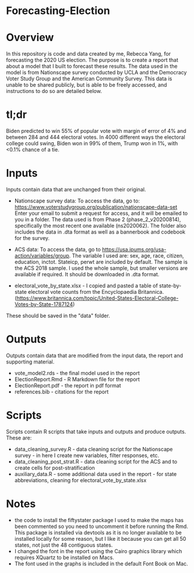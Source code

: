 # Forecasting-Election

# Overview

In this repository is code and data created by me, Rebecca Yang, for forecasting the 2020 US election. 
The purpose is to create a report that about a model that I built to forecast these results. The data used in the model is from Nationscape survey conducted by UCLA and the Democracy Voter Study Group and the American Community Survey. This data is unable to be shared publicly, but is able to be freely accessed, and instructions to do so are detailed below. 

# tl;dr

Biden predicted to win 55% of popular vote with margin of error of 4% and between 284 and 444 electoral votes. In 4000 different ways the electoral college could swing, Biden won in 99% of them, Trump won in 1%, with <0.1% chance of a tie. 

# Inputs 

Inputs contain data that are unchanged from their original. 

- Nationscape survey data: To access the data, go to: https://www.voterstudygroup.org/publication/nationscape-data-set
Enter your email to submit a request for access, and it will be emailed to you in a folder. The data used is from Phase 2 (phase_2_v20200814), specifically the most recent one available (ns2020062). The folder also includes the data in .dta format as well as a bannerbook and codebook for the survey. 

- ACS data: To access the data, go to https://usa.ipums.org/usa-action/variables/group.
The variable I used are: sex, age, race, citizen, education, inctot. Stateicp, perwt are included by default.
The sample is the ACS 2018 sample. I used the whole sample, but smaller versions are available if required. It should be downloaded in .dta format. 

- electoral_vote_by_state.xlsx - I copied and pasted a table of state-by-state electoral vote counts from the Encyclopaedia Britannica.
 (https://www.britannica.com/topic/United-States-Electoral-College-Votes-by-State-1787124)

These should be saved in the "data" folder. 

# Outputs

Outputs contain data that are modified from the input data, the report and supporting material.

- vote_model2.rds - the final model used in the report 
- ElectionReport.Rmd - R Markdown file for the report
- ElectionReport.pdf - the report in pdf format 
- references.bib - citations for the report 

# Scripts 

Scripts contain R scripts that take inputs and outputs and produce outputs. These are:

- data_cleaning_survey.R - data cleaning script for the Nationscape survey - in here I create new variables, filter responses, etc. 
- data_cleaning_post_strat.R - data cleaning script for the ACS and to create cells for post-stratification
- auxiliary_data.R - some additional data used in the report - for state abbreviations, cleaning for electoral_vote_by_state.xlsx

# Notes 

- the code to install the fiftystater package I used to make the maps has been commented so you need to uncomment it before running the Rmd. This package is installed via devtools as it is no longer available to be installed locally for some reason, but I like it because you can get all 50 states, not just the 48 contiguous states.  
- I changed the font in the report using the Cairo graphics library which requires XQuartz to be installed on Macs. 
- The font used in the graphs is included in the default Font Book on Mac. 
